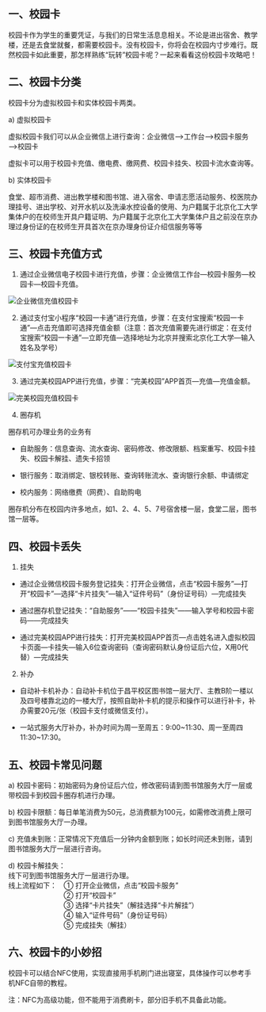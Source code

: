 ## 一、校园卡

校园卡作为学生的重要凭证，与我们的日常生活息息相关。不论是进出宿舍、教学楼，还是去食堂就餐，都需要校园卡。没有校园卡，你将会在校园内寸步难行。既然校园卡如此重要，那怎样熟练“玩转”校园卡呢？一起来看看这份校园卡攻略吧！

## 二、校园卡分类

校园卡分为虚拟校园卡和实体校园卡两类。

a) 虚拟校园卡

虚拟校园卡我们可以从企业微信上进行查询：企业微信——>工作台——>校园卡服务——>校园卡

虚拟卡可以用于校园卡充值、缴电费、缴网费、校园卡挂失、校园卡流水查询等。

b) 实体校园卡

食堂、超市消费、进出教学楼和图书馆、进入宿舍、申请志愿活动服务、校医院办理挂号、进出学校、对开水机以及洗澡水控设备的使用、为户籍属于北京化工大学集体户的在校师生开具户籍证明、为户籍属于北京化工大学集体户且之前没在京办理过身份证的在校师生开具首次在京办理身份证介绍信服务等等

## 三、校园卡充值方式

1. 通过企业微信电子校园卡进行充值，步骤：企业微信工作台—校园卡服务—校园卡—校园卡充值。

![企业微信充值校园卡](./img/校园卡充值.gif)

2. 通过支付宝小程序“校园一卡通”进行充值，步骤：在支付宝搜索“校园一卡通”—点击充值即可选择充值金额（注意：首次充值需要先进行绑定：在支付宝搜索“校园一卡通”—立即充值—选择地址为北京并搜索北京化工大学—输入姓名及学号）

![支付宝充值校园卡](./img/支付宝充值.png)

3. 通过完美校园APP进行充值，步骤：“完美校园”APP首页—充值—充值金额。

![完美校园充值校园卡](./img/完美校园充值.png)

4. 圈存机

圈存机可办理业务的业务有

* 自助服务：信息查询、流水查询、密码修改、修改限额、档案重写、校园卡挂失、校园卡解挂、遗失卡招领

* 银行服务：取消绑定、银校转账、查询转账流水、查询银行余额、申请绑定

* 校内服务：网络缴费（网费）、自助购电

圈存机分布在校园内许多地点，如1、2、4、5、7号宿舍楼一层，食堂二层，图书馆一层等。


## 四、校园卡丢失

1. 挂失

* 通过企业微信校园卡服务登记挂失：打开企业微信，点击“校园卡服务”—打开“校园卡”—选择“卡片挂失”—输入“证件号码”（身份证号码）—完成挂失

* 通过圈存机登记挂失：“自助服务”——“校园卡挂失”——输入学号和校园卡密码——完成挂失

* 通过完美校园APP进行挂失：打开完美校园APP首页—点击姓名进入虚拟校园卡页面—卡挂失—输入6位查询密码（查询密码默认身份证后六位，X用0代替）—完成挂失

2. 补办

* 自动补卡机补办：自动补卡机位于昌平校区图书馆一层大厅、主教B阶一楼以及四号楼靠北边的一楼大厅，按照自助补卡机的提示和操作可以进行补卡，补办需要20元/张（校园卡支付或微信支付）。

* 一站式服务大厅补办，补办时间为周一至周五：9:00~11:30、周一至周四11:30~17:30。


## 五、校园卡常见问题

a) 校园卡密码：初始密码为身份证后六位，修改密码请到图书馆服务大厅一层或带校园卡到校园卡圈存机进行办理。

b) 校园卡限额：每日单笔消费为50元，总消费额为100元，如需修改消费上限可到图书馆服务大厅一办理。

c) 充值未到账：正常情况下充值后一分钟内金额到账；如长时间还未到账，请到图书馆服务大厅一层进行咨询。

d) 校园卡解挂失：  
线下可到图书馆服务大厅一层进行办理。  
线上流程如下：　① 打开企业微信，点击“校园卡服务”  
　　　　　　　　② 打开“校园卡”  
　　　　　　　　③ 选择“卡片挂失”（解挂选择“卡片解挂”）  
　　　　　　　　④ 输入“证件号码”（身份证号码）  
　　　　　　　　⑤ 完成挂失（解挂）

## 六、校园卡的小妙招

校园卡可以结合NFC使用，实现直接用手机刷门进出寝室，具体操作可以参考手机NFC自带的教程。

注：NFC为高级功能，但不能用于消费刷卡，部分旧手机不具备此功能。


